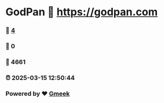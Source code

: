 # GodPan :link: https://godpan.com 
### :page_facing_up: [4](https://godpan.com/tag.html) 
### :speech_balloon: 0 
### :hibiscus: 4661 
### :alarm_clock: 2025-03-15 12:50:44 
### Powered by :heart: [Gmeek](https://github.com/Meekdai/Gmeek)
